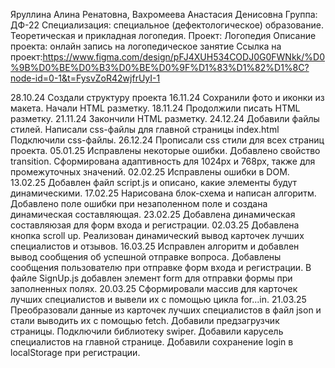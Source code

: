 Яруллина Алина Ренатовна, Вахромеева Анастасия Денисовна 
Группа: ДФ-22
Специализация: специальное (дефектологическое) образование. Теоретическая и прикладная логопедия.
Проект: Логопедия
Описание проекта: онлайн запись на логопедическое занятие
Ссылка на проект:https://www.figma.com/design/pFJ4XUH534CODJ0G0FWNkk/%D0%9B%D0%BE%D0%B3%D0%BE%D0%9F%D1%83%D1%82%D1%8C?node-id=0-1&t=FysvZoR42wjfrUyI-1

28.10.24
Создали структуру проекта
16.11.24
Сохранили фото и иконки из макета.
Начали HTML разметку.
18.11.24
Продолжили писать HTML разметку.
21.11.24
Закончили HTML разметку.
24.12.24
Добавили файлы стилей.
Написали css-файлы для главной страницы index.html
Подключили css-файлы.
26.12.24
Прописали css стили для всех страниц проекта.
05.01.25
Исправлены некоторые ошибки.
Добавлено свойство transition.
Сформирована адаптивность для 1024px и 768px, также для промежуточных значений.
02.02.25
Исправлены ошибки в DOM.
13.02.25
Добавлен файл script.js и описано, какие элементы будут динамическими.
17.02.25
Нарисована блок-схема и написан алгоритм.
Добавлено поле ошибки при незаполенном поле и создана динамическая составляющая.
23.02.25
Добавлена динамическая составляюзая для форм входа и регистрации.
02.03.25
Добавлена кнопка scroll up.
Реализован динамический вывод карточек лучших специалистов и отзывов.
16.03.25
Исправлен алгоритм и добавлен вывод сообщения об успешной отправке вопроса.
Добавлены сообщения пользователю при отправке форм входа и регистрации.
В файле SignUp.js добавлен элемент form для отправки формы при заполненных полях.
20.03.25
Сформировали массив для карточек лучших специалистов и вывели их с помощью цикла for...in.
21.03.25
Преобразовали данные из карточек лучших специалистов в файл json и стали выводить их с помощью fetch.
Добавили предзагрузчик страницы.
Подключили библиотеку swiper.
Добавили карусель специалистов на главной странице.
Добавили сохранение login в localStorage при регистрации.
